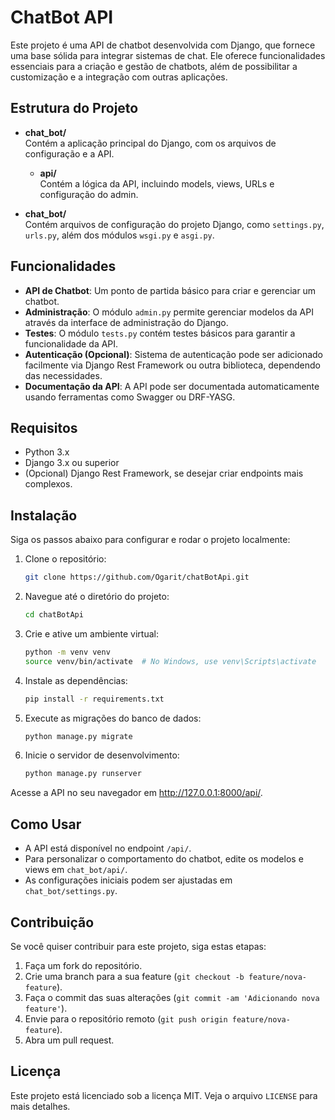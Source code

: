 # ChatBot API

Este projeto é uma API de chatbot desenvolvida com Django, que fornece uma base sólida para integrar sistemas de chat. Ele oferece funcionalidades essenciais para a criação e gestão de chatbots, além de possibilitar a customização e a integração com outras aplicações.

## Estrutura do Projeto

- **chat_bot/**  
  Contém a aplicação principal do Django, com os arquivos de configuração e a API.

  - **api/**  
    Contém a lógica da API, incluindo models, views, URLs e configuração do admin.

- **chat_bot/**  
  Contém arquivos de configuração do projeto Django, como `settings.py`, `urls.py`, além dos módulos `wsgi.py` e `asgi.py`.

## Funcionalidades

- **API de Chatbot**: Um ponto de partida básico para criar e gerenciar um chatbot.  
- **Administração**: O módulo `admin.py` permite gerenciar modelos da API através da interface de administração do Django.
- **Testes**: O módulo `tests.py` contém testes básicos para garantir a funcionalidade da API.
- **Autenticação (Opcional)**: Sistema de autenticação pode ser adicionado facilmente via Django Rest Framework ou outra biblioteca, dependendo das necessidades.
- **Documentação da API**: A API pode ser documentada automaticamente usando ferramentas como Swagger ou DRF-YASG.

## Requisitos

- Python 3.x
- Django 3.x ou superior
- (Opcional) Django Rest Framework, se desejar criar endpoints mais complexos.

## Instalação

Siga os passos abaixo para configurar e rodar o projeto localmente:

1. Clone o repositório:
   ```bash
   git clone https://github.com/Ogarit/chatBotApi.git
2. Navegue até o diretório do projeto:
   ```bash
   cd chatBotApi
3. Crie e ative um ambiente virtual:
   ```bash
   python -m venv venv
   source venv/bin/activate  # No Windows, use venv\Scripts\activate
4. Instale as dependências:
   ```bash
   pip install -r requirements.txt
5. Execute as migrações do banco de dados:
   ```bash
   python manage.py migrate
6. Inicie o servidor de desenvolvimento:
   ```bash
   python manage.py runserver
Acesse a API no seu navegador em http://127.0.0.1:8000/api/.

## Como Usar

- A API está disponível no endpoint `/api/`.
- Para personalizar o comportamento do chatbot, edite os modelos e views em `chat_bot/api/`.
- As configurações iniciais podem ser ajustadas em `chat_bot/settings.py`.

## Contribuição

Se você quiser contribuir para este projeto, siga estas etapas:
1. Faça um fork do repositório.
2. Crie uma branch para a sua feature (`git checkout -b feature/nova-feature`).
3. Faça o commit das suas alterações (`git commit -am 'Adicionando nova feature'`).
4. Envie para o repositório remoto (`git push origin feature/nova-feature`).
5. Abra um pull request.

## Licença

Este projeto está licenciado sob a licença MIT. Veja o arquivo `LICENSE` para mais detalhes.
